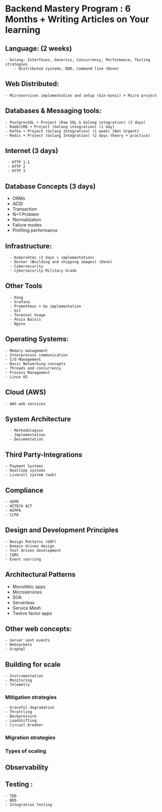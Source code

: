 # Backend Mastery Program : 6 Months + Writing Articles on Your learning

## Language: (2 weeks)
    - Golang: Interfaces, Generics, Concurrency, Performance, Testing strategies
        - Distributed systems, DDD, Command line (Done)

## Web Distributed:
    - Microservices implementation and setup (Gin-Gonic) + Micro project

## Databases & Messaging tools:

    - PostgresSQL + Project (Raw SQL & Golang integration) (3 days)  
    - RabbitMQ + Project (Golang integration) (1 day)
    - Kafka + Project (Golang Integration) (1 week) [Not Urgent]
    - Redis + Project (Golang Integration) (2 days theory + practice)


## Internet (3 days)
     - HTTP 1.1
     - HTTP 2
     - HTTP 3


## Database Concepts (3 days)

  - ORMs
  - ACID
  - Transaction
  - N+1 Problem
  - Normalization
  - Failure modes
  - Profiling performance

## Infrastructure:

      - Kubernetes (2 days + implementation)
      - Docker (Building and shipping images) (Done)
      - Cybersecurity
      - Cybersecurity Military Grade


## Other Tools

      - Kong
      - Grafana
      - Prometheus + Go implementation
      - Git
      - Terminal Usage
      - Posix Baiscs
      - Nginx

## Operating Systems:

    - Memory management
    - Interprocess communication
    - I/O Management
    - Basic Networking concepts
    - Threads and concurrency
    - Process Management
    - Linux OS

## Cloud (AWS)

    - AWS web services

## System Architecture
      - Methodologies
      - Implementation  
      - Documentation

## Third Party-Integrations

    - Payment Systems
    - Realtime systems
    - Livecall system (web)

## Compliance

    - GDPR
    - HITECH ACT
    - HIPPA
    - CCPA

## Design and Development Principles

    - Design Patterns (GOF)
    - Domain driven design
    - Test driven development
    - CQRS
    - Event sourcing

## Architectural Patterns

   - Monolithic apps
   - Microservices
   - SOA
   - Serverless
   - Service Mesh
   - Twelve factor apps

## Other web concepts:

    - Server sent events
    - Websockets
    - Graphql


## Building for scale
    - Instrumentation
    - Monitoring
    - Telemetry

### Mitigation strategies

    - Graceful degradation
    - Throttling
    - Backpressure
    - Loadshifting
    - Circuit breaker

### Migration strategies
### Types of scaling

## Observability

## Testing :

    - TDD
    - BDD
    - Integration Testing
